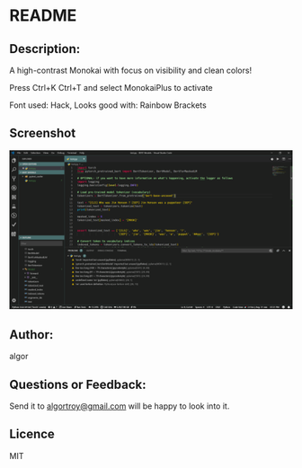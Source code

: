 # README

## Description:
A high-contrast Monokai with focus on visibility and clean colors!

Press Ctrl+K Ctrl+T and select MonokaiPlus to activate

Font used: Hack,
Looks good with: Rainbow Brackets

## Screenshot
![Theme Screenshot](https://github.com/hsakas/MonokaiPlus/blob/master/screenshot.png)

<!-- 
![alt text](https://github.com/hsakas/MonokaiPlus/blob/master/screenshot.PNG) -->

## Author: 
algor

## Questions or Feedback:
Send it to algortroy@gmail.com will be happy to look into it.

## Licence
MIT